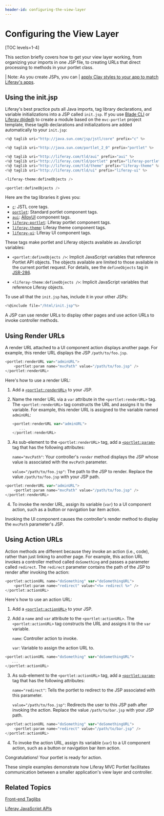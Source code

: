 ```yaml
---
header-id: configuring-the-view-layer
---
```


# Configuring the View Layer

[TOC levels=1-4]

This section briefly covers how to get your view layer working, from organizing
your imports in one JSP file, to creating URLs that direct processing to
methods in your portlet class. 

| Note: As you create JSPs, you can
| [apply Clay styles to your app to match Liferay's apps](/docs/7-1/tutorials/-/knowledge_base/t/applying-clay-styles-to-your-app).

## Using the init.jsp 

Liferay's best practice puts all Java imports, tag library declarations, and
variable initializations into a JSP called `init.jsp`. If you use 
[Blade CLI](/docs/7-1/tutorials/-/knowledge_base/t/blade-cli) or 
[Liferay @ide@](/docs/7-1/tutorials/-/knowledge_base/t/liferay-ide)
to create a module based on the `mvc-portlet` project template, these taglib
declarations and initializations are added automatically to your `init.jsp`:

```javascript
<%@ taglib uri="http://java.sun.com/jsp/jstl/core" prefix="c" %>

<%@ taglib uri="http://java.sun.com/portlet_2_0" prefix="portlet" %>

<%@ taglib uri="http://liferay.com/tld/aui" prefix="aui" %>
<%@ taglib uri="http://liferay.com/tld/portlet" prefix="liferay-portlet" %>
<%@ taglib uri="http://liferay.com/tld/theme" prefix="liferay-theme" %>
<%@ taglib uri="http://liferay.com/tld/ui" prefix="liferay-ui" %>

<liferay-theme:defineObjects />

<portlet:defineObjects />
```

Here are the tag libraries it gives you:

-   [`c`](https://docs.liferay.com/ce/portal/7.2-latest/taglibs/util-taglib/c/tld-frame.html): JSTL core tags. 
-   [`portlet`](https://docs.liferay.com/ce/portal/7.2-latest/taglibs/util-taglib/portlet/tld-frame.html): Standard portlet component tags. 
-   [`aui`](https://docs.liferay.com/ce/portal/7.2-latest/taglibs/util-taglib/aui/tld-summary.html): [AlloyUI](https://alloyui.com/) component tags.  
-   [`liferay-portlet`](https://docs.liferay.com/ce/portal/7.2-latest/taglibs/util-taglib/liferay-portlet/tld-frame.html): Liferay portlet component tags. 
-   [`liferay-theme`](https://docs.liferay.com/ce/portal/7.2-latest/taglibs/util-taglib/liferay-theme/tld-frame.html): Liferay theme component tags. 
-   [`liferay-ui`](https://docs.liferay.com/ce/portal/7.2-latest/taglibs/util-taglib/liferay-ui/tld-frame.html): Liferay UI component tags. 

These tags make portlet and Liferay objects available as JavaScript variables:  

-   `<portlet:defineObjects />`: Implicit JavaScript variables that reference 
    Portlet API objects. The objects available are limited to those available in
    the current portlet request. For details, see the `defineObjects` tag in
    [JSR-286](https://jcp.org/en/jsr/detail?id=286). 

-   `<liferay-theme:defineObjects />`: Implicit JavaScript variables that 
    reference Liferay objects. 

To use all that the `init.jsp` has, include it in your other JSPs:

```javascript
<%@include file="/html/init.jsp"%>
```

A JSP can use render URLs to display other pages and use action URLs to invoke
controller methods. 

## Using Render URLs

A render URL attached to a UI component action displays another page. For example, this render URL displays the JSP `/path/to/foo.jsp`. 

```javascript
<portlet:renderURL var="adminURL">
    <portlet:param name="mvcPath" value="/path/to/foo.jsp" />
</portlet:renderURL>
```

Here's how to use a render URL:

1.  Add a
    [`<portlet:renderURL>`](@platform-ref@/7.2-latest/taglibs/util-taglib/portlet/renderURL.html)
    to your JSP. 

2.  Name the render URL via a `var` attribute in the `<portlet:renderURL>` tag.
    The `<portlet:renderURL>` tag constructs the URL and assigns it to the
    variable. For example, this render URL is assigned to the variable named
    `adminURL`: 

    ```javascript
    <portlet:renderURL var="adminURL">
       ...
    </portlet:renderURL>
    ```

3.  As sub-element to the `<portlet:renderURL>` tag, add a 
    [`<portlet:param>`](@platform-ref@/7.2-latest/taglibs/util-taglib/portlet/param.html)
    tag that has the following attributes:

    `name="mvcPath"`: Your controller's `render` method displays the JSP whose 
    value is associated with the `mvcPath` parameter. 

    `value="/path/to/foo.jsp"`: The path to the JSP to render. Replace the value
    `/path/to/foo.jsp` with your JSP path. 

```javascript
<portlet:renderURL var="adminURL">
    <portlet:param name="mvcPath" value="/path/to/foo.jsp" />
</portlet:renderURL>
```

4.  To invoke the render URL, assign its variable (`var`) to a UI component 
    action, such as a button or navigation bar item action. 

Invoking the UI component causes the controller's render method to display the
`mvcPath` parameter's JSP. 

## Using Action URLs

Action methods are different because they invoke an action (i.e., code), rather
than just linking to another page. For example, this action URL invokes a
controller method called `doSomething` and passes a parameter called `redirect`.
The `redirect` parameter contains the path of the JSP to render after invoking
the action: 

```javascript
<portlet:actionURL name="doSomething" var="doSomethingURL">
    <portlet:param name="redirect" value="<%= redirect %>" />
</portlet:actionURL>
```

Here's how to use an action URL:

1.  Add a
    [`<portlet:actionURL>`](@platform-ref@/7.2-latest/taglibs/util-taglib/portlet/actionURL.html)
    to your JSP. 

2.  Add a `name` and `var` attribute to the `<portlet:actionURL>`. The
    `<portlet:actionURL>` tag constructs the URL and assigns it to the `var`
    variable.

    `name`: Controller action to invoke. 

    `var`: Variable to assign the action URL to. 

```javascript
<portlet:actionURL name="doSomething" var="doSomethingURL">
   ...
</portlet:actionURL>
```

3.  As sub-element to the `<portlet:actionURL>` tag, add a 
    [`<portlet:param>`](@platform-ref@/7.2-latest/taglibs/util-taglib/portlet/param.html)
    tag that has the following attributes:

    `name="redirect"`: Tells the portlet to redirect to the JSP associated with 
    this parameter. 

    `value="/path/to/foo.jsp"`: Redirects the user to this JSP path after
    invoking the action. Replace the value `/path/to/bar.jsp` with your JSP
    path. 

```javascript
<portlet:actionURL name="doSomething" var="doSomethingURL">
    <portlet:param name="redirect" value="/path/to/bar.jsp" />
</portlet:actionURL>
```

4.  To invoke the action URL, assign its variable (`var`) to a UI component 
    action, such as a button or navigation bar item action. 

Congratulations! Your portlet is ready for action. 

These simple examples demonstrate how Liferay MVC Portlet facilitates
communication between a smaller application's view layer and controller. 

## Related Topics 

[Front-end Taglibs](/docs/7-2/reference/-/knowledge_base/r/front-end-taglibs)

[Liferay JavaScript APIs](https://portal.liferay.dev/docs/7-2/reference/-/knowledge_base/r/liferay-javascript-apis)
